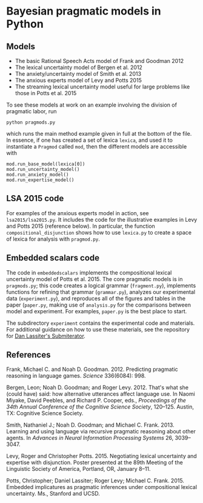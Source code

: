 Bayesian pragmatic models in Python
==========

## Models

* The basic Rational Speech Acts model of Frank and Goodman 2012
* The lexical uncertainty model of Bergen et al. 2012
* The anxiety/uncertainty model of Smith et al. 2013
* The anxious experts model of Levy and Potts 2015
* The streaming lexical uncertainty model useful for large problems like those in Potts et al. 2015

To see these models at work on an example involving the division of pragmatic labor, run

```
python pragmods.py
```

which runs the main method example given in full at the bottom of the file. In essence, if one has created a set of lexica `lexica`, and used it to instantiate a `Pragmod` called `mod`, then the different models are accessible with

```
mod.run_base_model(lexica[0])
mod.run_uncertainty_model()
mod.run_anxiety_model()
mod.run_expertise_model()
```

## LSA 2015 code

For examples of the anxious experts model in action, see `lsa2015/lsa2015.py`. It includes the code for the illustrative examples in Levy and Potts 2015 (reference below). In particular, the function `compositional_disjunction` shows how to use `lexica.py` to create a space of lexica for analysis with `pragmod.py`.

## Embedded scalars code

The code in `embeddedscalars` implements the compositional lexical uncertainty model of Potts et al. 2015. The core pragmatic models is in `pragmods.py`; this code creates a logical grammar (`fragment.py`), implements functions for refining that grammar (`grammar.py`), analyzes our experimental data (`experiment.py`), and reproduces all of the figures and tables in the paper (`paper.py`, making use of `analysis.py` for the comparisons between model and experiment. For examples, `paper.py` is the best place to start.

The subdirectory `experiment` contains the experimental code and materials. For additional guidance on how to use these materials, see the repository for [Dan Lassiter's Submiterator](https://github.com/danlassiter/experiment-template).

## References

Frank, Michael C. and Noah D. Goodman. 2012. Predicting pragmatic reasoning in language games. *Science* 336(6084): 998.

Bergen, Leon; Noah D. Goodman; and Roger Levy. 2012. That's what she (could have) said: how alternative utterances affect language use. In Naomi Miyake, David Peebles, and Richard P. Cooper, eds., *Proceedings of the 34th Annual Conference of the Cognitive Science Society*, 120&ndash;125. Austin, TX: Cognitive Science Society.

Smith, Nathaniel J.; Noah D. Goodman; and Michael C. Frank. 2013.  Learning and using language via recursive pragmatic reasoning about other agents. In *Advances in Neural Information Processing Systems* 26, 3039&ndash;3047.

Levy, Roger and Christopher Potts. 2015. Negotiating lexical uncertainty and expertise with disjunction. Poster presented at the 89th Meeting of the Linguistic Society of America, Portland, OR, January 8&ndash;11.

Potts, Christopher; Daniel Lassiter; Roger Levy; Michael C. Frank. 2015. Embedded implicatures as pragmatic inferences under compositional lexical uncertainty. Ms., Stanford and UCSD.
